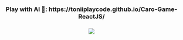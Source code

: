 <div align="center">
  <h3> Play with AI 🤖: https://toniiplaycode.github.io/Caro-Game-ReactJS/ <h3/>
  <img src="https://github.com/toniiplaycode/Budget-App-ReactJS/assets/109264891/cb86528d-64cd-438e-90e9-6d723a3f42a2" />
</div>
